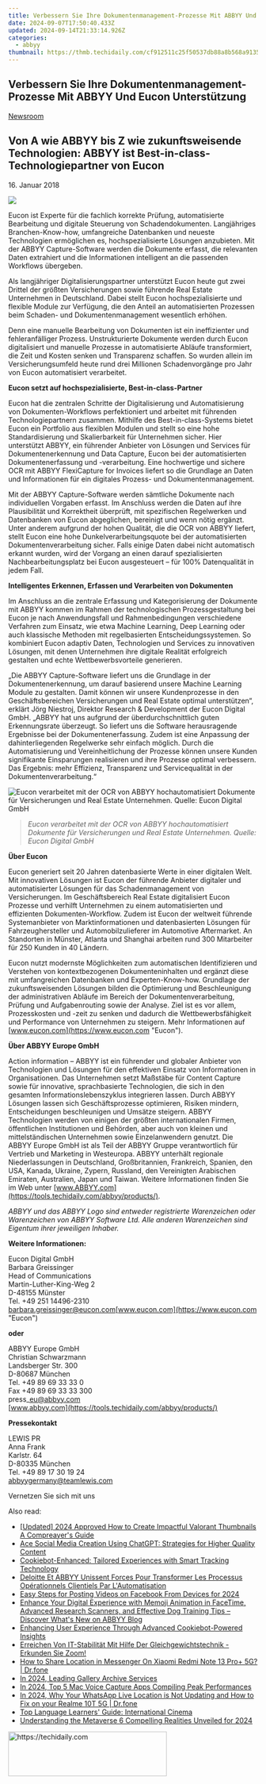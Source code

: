 ```yaml
---
title: Verbessern Sie Ihre Dokumentenmanagement-Prozesse Mit ABBYY Und Eucon Unterstützung
date: 2024-09-07T17:50:40.433Z
updated: 2024-09-14T21:33:14.926Z
categories:
  - abbyy
thumbnail: https://thmb.techidaily.com/cf912511c25f50537db88a8b568a9135cf27701df4689d69a4823381023d4752.jpg
---
```


## Verbessern Sie Ihre Dokumentenmanagement-Prozesse Mit ABBYY Und Eucon Unterstützung

[Newsroom](https://tools.techidaily.com/abbyy/products/)

## Von A wie ABBYY bis Z wie zukunftsweisende Technologien: ABBYY ist Best-in-class-Technologiepartner von Eucon

16\. Januar 2018

![](https://content.abbyy.com/-/media/project/abbyy/abbyy/branchtemplates/shutterstock_1272462163_1296-x-729.jpg?h=729&iar=0&w=1296)

Eucon ist Experte für die fachlich korrekte Prüfung, automatisierte Bearbeitung und digitale Steuerung von Schadendokumenten. Langjähriges Branchen-Know-how, umfangreiche Datenbanken und neueste Technologien ermöglichen es, hochspezialisierte Lösungen anzubieten. Mit der ABBYY Capture-Software werden die Dokumente erfasst, die relevanten Daten extrahiert und die Informationen intelligent an die passenden Workflows übergeben.

Als langjähriger Digitalisierungspartner unterstützt Eucon heute gut zwei Drittel der größten Versicherungen sowie führende Real Estate Unternehmen in Deutschland. Dabei stellt Eucon hochspezialisierte und flexible Module zur Verfügung, die den Anteil an automatisierten Prozessen beim Schaden- und Dokumentenmanagement wesentlich erhöhen.

Denn eine manuelle Bearbeitung von Dokumenten ist ein ineffizienter und fehleranfälliger Prozess. Unstrukturierte Dokumente werden durch Eucon digitalisiert und manuelle Prozesse in automatisierte Abläufe transformiert, die Zeit und Kosten senken und Transparenz schaffen. So wurden allein im Versicherungsumfeld heute rund drei Millionen Schadenvorgänge pro Jahr von Eucon automatisiert verarbeitet.

**Eucon setzt auf hochspezialisierte, Best-in-class-Partner**

Eucon hat die zentralen Schritte der Digitalisierung und Automatisierung von Dokumenten-Workflows perfektioniert und arbeitet mit führenden Technologiepartnern zusammen. Mithilfe des Best-in-class-Systems bietet Eucon ein Portfolio aus flexiblen Modulen und stellt so eine hohe Standardisierung und Skalierbarkeit für Unternehmen sicher. Hier unterstützt ABBYY, ein führender Anbieter von Lösungen und Services für Dokumentenerkennung und Data Capture, Eucon bei der automatisierten Dokumentenerfassung und -verarbeitung. Eine hochwertige und sichere OCR mit ABBYY FlexiCapture for Invoices liefert so die Grundlage an Daten und Informationen für ein digitales Prozess- und Dokumentenmanagement.

Mit der ABBYY Capture-Software werden sämtliche Dokumente nach individuellen Vorgaben erfasst. Im Anschluss werden die Daten auf ihre Plausibilität und Korrektheit überprüft, mit spezifischen Regelwerken und Datenbanken von Eucon abgeglichen, bereinigt und wenn nötig ergänzt. Unter anderem aufgrund der hohen Qualität, die die OCR von ABBYY liefert, stellt Eucon eine hohe Dunkelverarbeitungsquote bei der automatisierten Dokumentenverarbeitung sicher. Falls einige Daten dabei nicht automatisch erkannt wurden, wird der Vorgang an einen darauf spezialisierten Nachbearbeitungsplatz bei Eucon ausgesteuert – für 100% Datenqualität in jedem Fall.

**Intelligentes Erkennen, Erfassen und Verarbeiten von Dokumenten**

Im Anschluss an die zentrale Erfassung und Kategorisierung der Dokumente mit ABBYY kommen im Rahmen der technologischen Prozessgestaltung bei Eucon je nach Anwendungsfall und Rahmenbedingungen verschiedene Verfahren zum Einsatz, wie etwa Machine Learning, Deep Learning oder auch klassische Methoden mit regelbasierten Entscheidungssystemen. So kombiniert Eucon adaptiv Daten, Technologien und Services zu innovativen Lösungen, mit denen Unternehmen ihre digitale Realität erfolgreich gestalten und echte Wettbewerbsvorteile generieren.

„Die ABBYY Capture-Software liefert uns die Grundlage in der Dokumentenerkennung, um darauf basierend unsere Machine Learning Module zu gestalten. Damit können wir unsere Kundenprozesse in den Geschäftsbereichen Versicherungen und Real Estate optimal unterstützen“, erklärt Jörg Niestroj, Direktor Research & Development der Eucon Digital GmbH. „ABBYY hat uns aufgrund der überdurchschnittlich guten Erkennungsrate überzeugt. So liefert uns die Software herausragende Ergebnisse bei der Dokumentenerfassung. Zudem ist eine Anpassung der dahinterliegenden Regelwerke sehr einfach möglich. Durch die Automatisierung und Vereinheitlichung der Prozesse können unsere Kunden signifikante Einsparungen realisieren und ihre Prozesse optimal verbessern. Das Ergebnis: mehr Effizienz, Transparenz und Servicequalität in der Dokumentenverarbeitung.“  
  
![Eucon verarbeitet mit der OCR von ABBYY hochautomatisiert Dokumente für Versicherungen und Real Estate Unternehmen. Quelle: Eucon Digital GmbH](https://static1.abbyy.com/abbyycommedia/18859/eucon_dokumenten_scan_validierung_video_1500x792px_15.jpg)

> _Eucon verarbeitet mit der OCR von ABBYY hochautomatisiert Dokumente für Versicherungen und Real Estate Unternehmen. Quelle: Eucon Digital GmbH_

**Über Eucon**

Eucon generiert seit 20 Jahren datenbasierte Werte in einer digitalen Welt. Mit innovativen Lösungen ist Eucon der führende Anbieter digitaler und automatisierter Lösungen für das Schadenmanagement von Versicherungen. Im Geschäftsbereich Real Estate digitalisiert Eucon Prozesse und verhilft Unternehmen zu einem automatisierten und effizienten Dokumenten-Workflow. Zudem ist Eucon der weltweit führende Systemanbieter von Marktinformationen und datenbasierten Lösungen für Fahrzeughersteller und Automobilzulieferer im Automotive Aftermarket. An Standorten in Münster, Atlanta und Shanghai arbeiten rund 300 Mitarbeiter für 250 Kunden in 40 Ländern.

Eucon nutzt modernste Möglichkeiten zum automatischen Identifizieren und Verstehen von kontextbezogenen Dokumenteninhalten und ergänzt diese mit umfangreichen Datenbanken und Experten-Know-how. Grundlage der zukunftsweisenden Lösungen bilden die Optimierung und Beschleunigung der administrativen Abläufe im Bereich der Dokumentenverarbeitung, Prüfung und Aufgabenrouting sowie der Analyse. Ziel ist es vor allem, Prozesskosten und -zeit zu senken und dadurch die Wettbewerbsfähigkeit und Performance von Unternehmen zu steigern. Mehr Informationen auf [www.eucon.com](https://www.eucon.com "Eucon").

**Über ABBYY Europe GmbH**

Action information – ABBYY ist ein führender und globaler Anbieter von Technologien und Lösungen für den effektiven Einsatz von Informationen in Organisationen. Das Unternehmen setzt Maßstäbe für Content Capture sowie für innovative, sprachbasierte Technologien, die sich in den gesamten Informationslebenszyklus integrieren lassen. Durch ABBYY Lösungen lassen sich Geschäftsprozesse optimieren, Risiken mindern, Entscheidungen beschleunigen und Umsätze steigern. ABBYY Technologien werden von einigen der größten internationalen Firmen, öffentlichen Institutionen und Behörden, aber auch von kleinen und mittelständischen Unternehmen sowie Einzelanwendern genutzt. Die ABBYY Europe GmbH ist als Teil der ABBYY Gruppe verantwortlich für Vertrieb und Marketing in Westeuropa. ABBYY unterhält regionale Niederlassungen in Deutschland, Großbritannien, Frankreich, Spanien, den USA, Kanada, Ukraine, Zypern, Russland, den Vereinigten Arabischen Emiraten, Australien, Japan und Taiwan. Weitere Informationen finden Sie im Web unter [www.ABBYY.com](https://tools.techidaily.com/abbyy/products/).

_ABBYY und das ABBYY Logo sind entweder registrierte Warenzeichen oder Warenzeichen von ABBYY Software Ltd. Alle anderen Warenzeichen sind Eigentum ihrer jeweiligen Inhaber._ 

**Weitere Informationen:**

Eucon Digital GmbH  
Barbara Greissinger  
Head of Communications  
Martin-Luther-King-Weg 2  
D-48155 Münster  
Tel. +49 251 14496-2310  
[barbara.greissinger@eucon.com](https://tools.techidaily.com/abbyy/products/)[www.eucon.com](https://www.eucon.com "Eucon")

**oder**

ABBYY Europe GmbH  
Christian Schwarzmann  
Landsberger Str. 300  
D-80687 München  
Tel. +49 89 69 33 33 0  
Fax +49 89 69 33 33 300  
press\_eu@abbyy.com   
[www.abbyy.com](https://tools.techidaily.com/abbyy/products/)

**Pressekontakt**

LEWIS PR  
Anna Frank  
Karlstr. 64  
D-80335 München  
Tel. +49 89 17 30 19 24  
[abbyygermany@teamlewis.com](https://tools.techidaily.com/abbyy/products/)  
  
  
Vernetzen Sie sich mit uns

<ins class="adsbygoogle"
     style="display:block"
     data-ad-format="autorelaxed"
     data-ad-client="ca-pub-7571918770474297"
     data-ad-slot="1223367746"></ins>

<ins class="adsbygoogle"
     style="display:block"
     data-ad-client="ca-pub-7571918770474297"
     data-ad-slot="8358498916"
     data-ad-format="auto"
     data-full-width-responsive="true"></ins>

<span class="atpl-alsoreadstyle">Also read:</span>
<div><ul>
<li><a href="https://eaxpv-info.techidaily.com/updated-2024-approved-how-to-create-impactful-valorant-thumbnails-a-compreayers-guide/"><u>[Updated] 2024 Approved How to Create Impactful Valorant Thumbnails A Compreayer's Guide</u></a></li>
<li><a href="https://tech-haven.techidaily.com/ace-social-media-creation-using-chatgpt-strategies-for-higher-quality-content/"><u>Ace Social Media Creation Using ChatGPT: Strategies for Higher Quality Content</u></a></li>
<li><a href="https://solve-manuals.techidaily.com/cookiebot-enhanced-tailored-experiences-with-smart-tracking-technology/"><u>Cookiebot-Enhanced: Tailored Experiences with Smart Tracking Technology</u></a></li>
<li><a href="https://solve-manuals.techidaily.com/deloitte-et-abbyy-unissent-forces-pour-transformer-les-processus-operationnels-clientiels-par-lautomatisation/"><u>Deloitte Et ABBYY Unissent Forces Pour Transformer Les Processus Opérationnels Clientiels Par L'Automatisation</u></a></li>
<li><a href="https://facebook-video-recording.techidaily.com/easy-steps-for-posting-videos-on-facebook-from-devices-for-2024/"><u>Easy Steps for Posting Videos on Facebook From Devices for 2024</u></a></li>
<li><a href="https://solve-manuals.techidaily.com/enhance-your-digital-experience-with-memoji-animation-in-facetime-advanced-research-scanners-and-effective-dog-training-tips-discover-whats-new-on-abbyy-blo12/"><u>Enhance Your Digital Experience with Memoji Animation in FaceTime, Advanced Research Scanners, and Effective Dog Training Tips – Discover What's New on ABBYY Blog</u></a></li>
<li><a href="https://solve-manuals.techidaily.com/enhancing-user-experience-through-advanced-cookiebot-powered-insights/"><u>Enhancing User Experience Through Advanced Cookiebot-Powered Insights</u></a></li>
<li><a href="https://solve-manuals.techidaily.com/erreichen-von-it-stabilitat-mit-hilfe-der-gleichgewichtstechnik-erkunden-sie-zoom/"><u>Erreichen Von IT-Stabilität Mit Hilfe Der Gleichgewichtstechnik - Erkunden Sie Zoom!</u></a></li>
<li><a href="https://fake-location.techidaily.com/how-to-share-location-in-messenger-on-xiaomi-redmi-note-13-proplus-5g-drfone-by-drfone-virtual-android/"><u>How to Share Location in Messenger On Xiaomi Redmi Note 13 Pro+ 5G? | Dr.fone</u></a></li>
<li><a href="https://extra-guidance.techidaily.com/in-2024-leading-gallery-archive-services/"><u>In 2024, Leading Gallery Archive Services</u></a></li>
<li><a href="https://digital-screen-recording.techidaily.com/in-2024-top-5-mac-voice-capture-apps-compiling-peak-performances/"><u>In 2024, Top 5 Mac Voice Capture Apps Compiling Peak Performances</u></a></li>
<li><a href="https://location-social.techidaily.com/in-2024-why-your-whatsapp-live-location-is-not-updating-and-how-to-fix-on-your-realme-10t-5g-drfone-by-drfone-virtual-android/"><u>In 2024, Why Your WhatsApp Live Location is Not Updating and How to Fix on your Realme 10T 5G | Dr.fone</u></a></li>
<li><a href="https://mondly-stories.techidaily.com/top-language-learners-guide-international-cinema/"><u>Top Language Learners' Guide: International Cinema</u></a></li>
<li><a href="https://some-skills.techidaily.com/understanding-the-metaverse-6-compelling-realities-unveiled-for-2024/"><u>Understanding the Metaverse 6 Compelling Realities Unveiled for 2024</u></a></li>
</ul></div>

<!-- affiliate ads begin -->
<a href="https://wigfever.sjv.io/c/5597632/2014848/22899" target="_top" id="2014848">
  <img src="//a.impactradius-go.com/display-ad/22899-2014848" border="0" alt="https://techidaily.com" width="320" height="90"/>
</a>
<img height="0" width="0" src="https://wigfever.sjv.io/i/5597632/2014848/22899" style="position:absolute;visibility:hidden;" border="0" />
<!-- affiliate ads end -->

